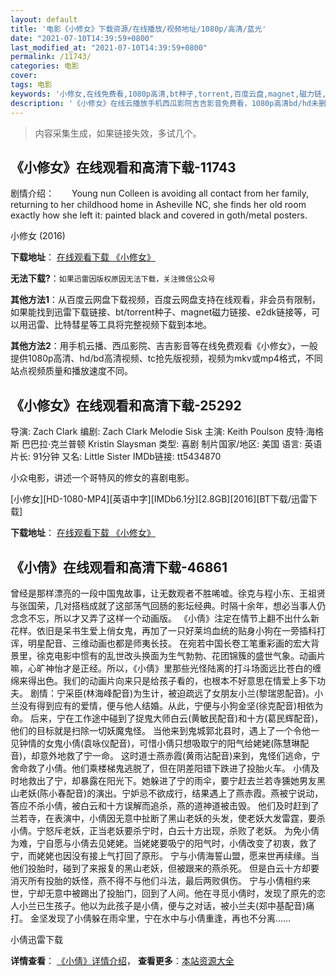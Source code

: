 ```yaml
---
layout: default
title: '电影《小修女》下载资源/在线播放/视频地址/1080p/高清/蓝光'
date: "2021-07-10T14:39:59+0800"
last_modified_at: "2021-07-10T14:39:59+0800"
permalink: /11743/
categories: 电影
cover:
tags: 电影
keywords: '小修女,在线免费看,1080p高清,bt种子,torrent,百度云盘,magnet,磁力链,迅雷下载资源'
description: '《小修女》在线云播放手机西瓜影院吉吉影音免费看，1080p高清bd/hd未删减完整版和tc抢先枪版，mkv/mp4格式，附带bt/torrent种子、magnet/磁力链、百度云盘、网盘资源迅雷下载链接'
---
```


>内容采集生成，如果链接失效，多试几个。


## 《小修女》在线观看和高清下载-11743

剧情介绍：　　Young nun Colleen is avoiding all contact from her family, returning to her childhood home in Asheville NC, she finds her old room exactly how she left it: painted black and covered in goth/metal posters.


小修女 (2016)

**下载地址**： [在线观看下载 《小修女》](https://www.btbtdy.me/btdy/dy7489.html) 


**无法下载?**：`如果迅雷因版权原因无法下载，关注微信公众号 `

**其他方法1**：从百度云网盘下载视频，百度云网盘支持在线观看，非会员有限制，如果能找到迅雷下载链接、bt/torrent种子、magnet磁力链接、e2dk链接等，可以用迅雷、比特彗星等工具将完整视频下载到本地。

**其他方法2**：用手机云播、西瓜影院、吉吉影音等在线免费观看《小修女》，一般提供1080p高清、hd/bd高清视频、tc抢先版视频，视频为mkv或mp4格式，不同站点视频质量和播放速度不同。


## 《小修女》在线观看和高清下载-25292

导演: Zach Clark 编剧: Zach Clark Melodie Sisk 主演: Keith Poulson 皮特·海格斯 巴巴拉·克兰普顿 Kristin Slaysman 类型: 喜剧 制片国家/地区: 美国 语言: 英语 片长: 91分钟 又名: Little Sister IMDb链接: tt5434870

小众电影，讲述一个哥特风的修女的喜剧电影。


[小修女][HD-1080-MP4][英语中字][IMDb6.1分][2.8GB][2016][BT下载/迅雷下载]

**下载地址**： [在线观看下载 《小修女》](https://www.btdx8.com/torrent/little_sister_2016.html) 


## 《小倩》在线观看和高清下载-46861

曾经是那样漂亮的一段中国鬼故事，让无数观者不胜唏嘘。徐克与程小东、王祖贤与张国荣，几对搭档成就了这部荡气回肠的影坛经典。时隔十余年，想必当事人仍念念不忘，所以才又弄了这样一个动画版。 《小倩》注定在情节上翻不出什么新花样。依旧是呆书生爱上俏女鬼，再加了一只好莱坞血统的贴身小狗在一旁插科打诨，明星配音、三维动画也都是师夷长技。 在宛若中国长卷工笔重彩画的宏大背景里，徐克电影中惯有的乱世改头换面为生气勃勃、花团锦簇的盛世气象。动画片嘛，心旷神怡才是正经。所以，《小倩》里那些光怪陆离的打斗场面远比苍白的缠绵来得出色。我们的动画片向来只是给孩子看的，也根本不好意思在情爱上多下功夫。 剧情：宁采臣(林海峰配音)为生计，被迫疏远了女朋友小兰(黎瑞恩配音)。小兰没有得到应有的爱情，便与他人结婚。从此，宁便与小狗金坚(徐克配音)相依为命。 后来，宁在工作途中碰到了捉鬼大师白云(黄敏民配音)和十方(葛民辉配音)，他们的目标就是扫除一切妖魔鬼怪。 当他来到鬼城郭北县时，遇上了一个令他一见钟情的女鬼小倩(袁咏仪配音)，可惜小倩只想吸取宁的阳气给姥姥(陈慧琳配音)，却意外地救了宁一命。 这时道士燕赤霞(黄雨沾配音)来到，鬼怪们逃命，宁舍命救了小倩。他们乘楼梯鬼逃脱了，但在阴差阳错下跌进了投胎火车。 小倩及时地救出了宁，却暴露在阳光下。她躲进了宁的雨伞，要宁赶去兰若寺獯她男友黑山老妖(陈小春配音)的演出。宁妒忌不欲成行，结果遇上了燕赤霞。燕被宁说动，答应不杀小倩，被白云和十方误解而追杀，燕的道神道被击毁。 他们及时赶到了兰若寺，在表演中，小倩因无意中扯断了黑山老妖的头发，使老妖大发雷霆，要杀小倩。宁怒斥老妖，正当老妖要杀宁时，白云十方出现，杀败了老妖。 为免小倩为难，宁自愿与小倩去见姥姥。当姥姥要吸宁的阳气时，小倩改变了初衷，救了宁，而姥姥也因没有接上气打回了原形。 宁与小倩海誓山盟，愿来世再续缘。当他们投胎时，碰到了来报复的黑山老妖，但被跟来的燕杀死。 但是白云十方却要消灭所有投胎的妖怪，燕不得不与他们斗法，最后两败俱伤。 宁与小倩相约来世，宁却无意中被踢出了投胎门，回到了人间。他在寻觅小倩时，发现了原先的恋人小兰已生孩子。他以为此孩子是小倩，便与之对话，被小兰夫(郑中基配音)痛打。 金坚发现了小倩躲在雨伞里，宁在水中与小倩重逢，再也不分离&hellip;…


小倩迅雷下载

**详情查看**： [《小倩》详情介绍](/movie/46861/)， **查看更多**：[本站资源大全](/movie/t/all/)

